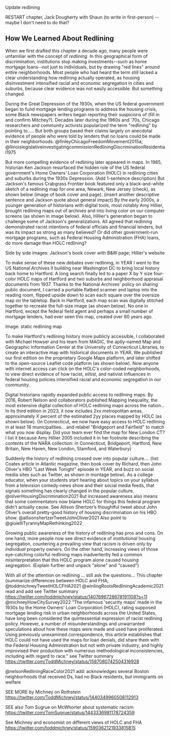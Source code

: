 Update redlining

RESTART chapter, Jack Dougherty with Shaun (to write in first-person) -- maybe I don't need to do that?

## How We Learned About Redlining

When we first drafted this chapter a decade ago, many people were unfamiliar with the concept of *redlining*. In this geographical form of discrimination, institutions stop making investments--such as home mortgage loans--not just to individuals, but by drawing "red lines" around entire neighborhoods. Most people who had heard the term still lacked a clear understanding how redlining actually operated, as housing disinvestment intensified racial and economic segregation in cities and suburbs, because clear evidence was not easily accessible. But something changed.

During the Great Depression of the 1930s, when the US federal government began to fund mortgage lending programs to address the housing crisis, some Black newspapers writers began reporting their suspicions of (fill in and confirm Mitchey?). Decades later during the 1960s and '70s, Chicago researchers and community activists popularized the term "redlining" by pointing to..... But both groups based their claims largely on anecdotal evidence of people who were told by lenders that no loans could be made in their neighborhoods. @finleyChicagoFreedomMovement2015a; @llinoislegislativeinvestigatingcommissionRedliningDiscriminationResidential1975

But more compelling evidence of redlining later appeared in maps. In 1985, historian Ken Jackson resurfaced the hidden role of the US federal government's Home Owners' Loan Corporation (HOLC) in redlining cities and suburbs during the 1930s Depression. (Add 1-sentence description) But Jackson's famous Crabgrass Frontier book featured only a black-and-white sketch of a redlining map for one area, Newark, New Jersey (check), as shown below (image of book cover and page). (insert another descriptive sentence and Jackson quote about general impact) By the early 2000s, a younger generation of historians with digital tools, most notably Amy Hillier, brought redlining maps out of archives and into living color on our computer screens (as shown in image below). Also, Hillier's generation began to challenge some of Jackson's generalizations. All agreed that redlining demonstrated racist intentions of federal officials and financial lenders, but was its impact as strong as many believed? Or did other government-run mortgage programs, such as Federal Housing Administration (FHA) loans, do more damage than HOLC redlining?

Side by side images: Jackson's book cover with B&W page; Hillier's website

To make sense of these new debates over redlining, in YEAR I went to the US National Archives II building near Washington DC to bring local history back home to Hartford. A long search finally led to a paper X by Y size four-color HOLC maps of Hartford and two suburbs and neighborhood appraisal documents from 1937. Thanks to the National Archives' policy on sharing public document, I carried a portable flatbed scanner and laptop into the reading room, flipped upside down to scan each square over the oversize map on the tabletop. Back in Hartford, each map scan was digitally stitched together to recreate the full-size image (as shown below). No one in Hartford, except the federal field agent and perhaps a small number of mortgage lenders, had ever seen this map, created over 80 years ago.

Image: static redlining map

To make Hartford's redlining history more publicly accessible, I collaborated with Michael Howser and his team from MAGIC, the aptly-named Map and Geographic Information Center at the University of Connecticut Libraries, to create an interactive map with historical documents in YEAR. We published our first edition on the proprietary Google Maps platform, and later shifted to the open-source Leaflet code platform (as shown below). Now anyone with internet access can click on the HOLC's color-coded neighborhoods, to view direct evidence of how racist, elitist, and nativist influences in federal housing policies intensified racial and economic segregation in our community.

Digital historians rapidly expanded public access to redlining maps. By 2016, Robert Nelson and collaborators published Mapping Inequality, the most extensive digital collection of HOLC redlining maps across the nation... In its third edition in 2023, it now includes 2xx metropolitan areas, approximately X percent of the estimated 2yy places mapped by HOLC (as shown below).
(In Connecticut, we now have easy access to HOLC redlining in at least 18 municipalities... and relabel "Bridgeport and Fairfield" to match what you now display. Did your team ever find the map for New London CT? I list it because Amy Hillier 2005 included it in her footnote describing the contents of the NARA collection:
in Connecticut, Bridgeport, Hartford, New Britain, New Haven, New London, Stamford, and Waterbury)

Suddenly the history of redlining crossed over into popular culture.... (list: Coates article in Atlantic magazine, then book cover by Richard, then John Oliver's HBO "Last Week Tonight" episode in YEAR, and buzz on social media sites such as Twitter, as shown in montage below). As a college educator, when your students start hearing about topics on your syllabus from a television comedy-news show and their social media feeds, that signals something has clearly changed in the popular culture.
@oliverHousingDiscrimination2021
But increased awareness also means that some commentators now blame HOLC for things this federal program didn’t actually cause. See Allison Shertzer’s thoughtful tweet about John Oliver’s overall pretty-good history of housing discrimination on his HBO show. @allisonshertzerTweetJohnOliver2021
Also point to @gioielliTyrannyMapRethinking2022

Growing public awareness of the history of redlining has pros and cons. On one hand, more people now see direct evidence of *institutional* housing segregation, countering a prevailing view that racism is driven only by *individual* property owners. On the other hand, increasing views of those eye-catching colorful redlining maps inadvertently fed a common misinterpretation that this HOLC program alone caused housing segregation. (Explain further and unpack "alone" and "caused")

With all of the attention on redlining ... still ask the questions... This chapter (summarize differences between HOLC and FHA; @toddmichneyTweetHOLCFHA2021
@winlingRootsRedliningAcademic2021
read and add
see Twitter summary https://twitter.com/toddmichney/status/1407696728678191108?s=11
@michneyHowCitySurvey2022
"The infamous 'security maps' made in the 1930s by the Home Owners' Loan Corporation (HOLC), rating supposed mortgage lending risk in urban neighborhoods across the United States, have long been considered the quintessential expression of racist redlining policy. However, a number of misunderstandings and unwarranted speculations about how these maps were made and used have proliferated. Using previously unexamined correspondence, this article establishes that HOLC could not have used the maps for loan denials, did share them with the Federal Housing Administration but not with private industry, and highly improvised their production with numerous methodological inconsistencies, including with regard to race."
see Twitter summary https://twitter.com/ToddMichney/status/1587080742504316928

@nelsonRedliningRaceColor2021
add: acknowledges several Boston neighborhoods that received Ds, had no Black residents, but immigrants on welfare

SEE MORE by Michney on Rothstein
https://twitter.com/ToddMichney/status/1440349960508112913

SEE also Tom Sugrue on McWhorter about systematic racism
https://twitter.com/TomSugrue/status/1443336981178724359

See Michney and economist on different views of HOLC and FHA
https://twitter.com/toddmichney/status/1590362121933815815
